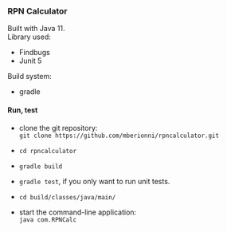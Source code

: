 ### RPN Calculator
Built with Java 11.  
Library used:
* Findbugs
* Junit 5  

Build system:
* gradle

#### Run, test

* clone the git repository:  
    `git clone https://github.com/mberionni/rpncalculator.git`
* `cd rpncalculator`

* `gradle build`  
* `gradle test`, if you only want to run unit tests.
* `cd build/classes/java/main/`
* start the command-line application:  
    `java com.RPNCalc`
